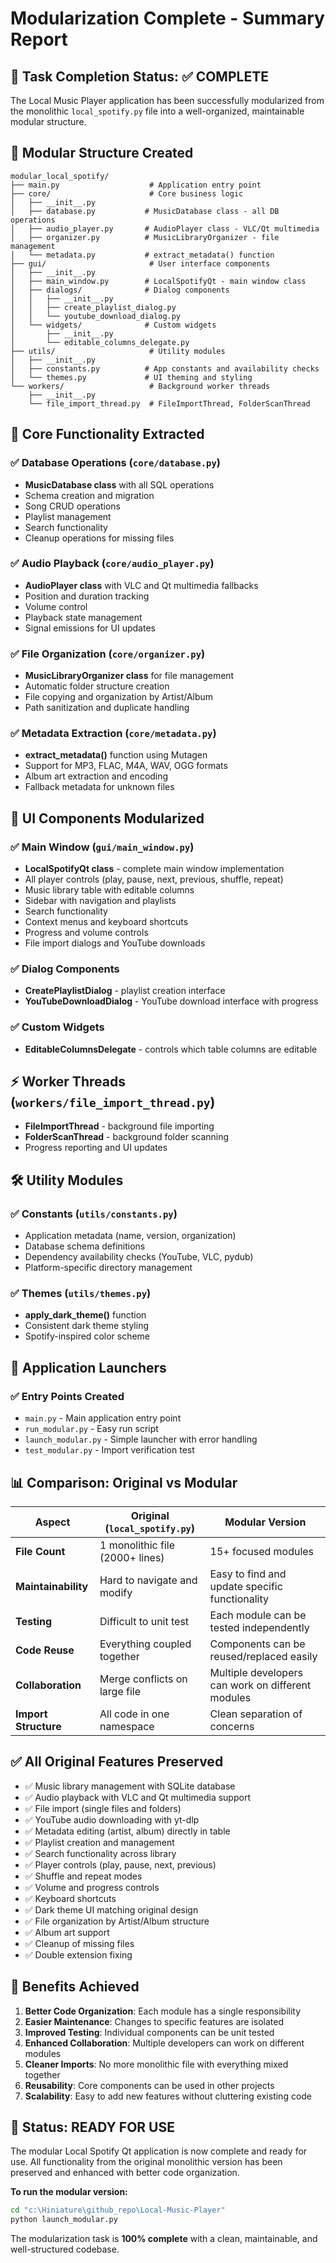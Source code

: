# Modularization Complete - Summary Report

## 🎯 Task Completion Status: ✅ COMPLETE

The Local Music Player application has been successfully modularized from the monolithic `local_spotify.py` file into a well-organized, maintainable modular structure.

## 📁 Modular Structure Created

```
modular_local_spotify/
├── main.py                    # Application entry point
├── core/                      # Core business logic
│   ├── __init__.py
│   ├── database.py           # MusicDatabase class - all DB operations
│   ├── audio_player.py       # AudioPlayer class - VLC/Qt multimedia
│   ├── organizer.py          # MusicLibraryOrganizer - file management
│   └── metadata.py           # extract_metadata() function
├── gui/                       # User interface components
│   ├── __init__.py
│   ├── main_window.py        # LocalSpotifyQt - main window class
│   ├── dialogs/              # Dialog components
│   │   ├── __init__.py
│   │   ├── create_playlist_dialog.py
│   │   └── youtube_download_dialog.py
│   └── widgets/              # Custom widgets
│       ├── __init__.py
│       └── editable_columns_delegate.py
├── utils/                     # Utility modules
│   ├── __init__.py
│   ├── constants.py          # App constants and availability checks
│   └── themes.py             # UI theming and styling
└── workers/                   # Background worker threads
    ├── __init__.py
    └── file_import_thread.py  # FileImportThread, FolderScanThread
```

## 🔧 Core Functionality Extracted

### ✅ Database Operations (`core/database.py`)
- **MusicDatabase class** with all SQL operations
- Schema creation and migration
- Song CRUD operations
- Playlist management
- Search functionality
- Cleanup operations for missing files

### ✅ Audio Playback (`core/audio_player.py`)
- **AudioPlayer class** with VLC and Qt multimedia fallbacks
- Position and duration tracking
- Volume control
- Playback state management
- Signal emissions for UI updates

### ✅ File Organization (`core/organizer.py`)
- **MusicLibraryOrganizer class** for file management
- Automatic folder structure creation
- File copying and organization by Artist/Album
- Path sanitization and duplicate handling

### ✅ Metadata Extraction (`core/metadata.py`)
- **extract_metadata()** function using Mutagen
- Support for MP3, FLAC, M4A, WAV, OGG formats
- Album art extraction and encoding
- Fallback metadata for unknown files

## 🎨 UI Components Modularized

### ✅ Main Window (`gui/main_window.py`)
- **LocalSpotifyQt class** - complete main window implementation
- All player controls (play, pause, next, previous, shuffle, repeat)
- Music library table with editable columns
- Sidebar with navigation and playlists
- Search functionality
- Context menus and keyboard shortcuts
- Progress and volume controls
- File import dialogs and YouTube downloads

### ✅ Dialog Components
- **CreatePlaylistDialog** - playlist creation interface
- **YouTubeDownloadDialog** - YouTube download interface with progress

### ✅ Custom Widgets
- **EditableColumnsDelegate** - controls which table columns are editable

## ⚡ Worker Threads (`workers/file_import_thread.py`)
- **FileImportThread** - background file importing
- **FolderScanThread** - background folder scanning
- Progress reporting and UI updates

## 🛠 Utility Modules

### ✅ Constants (`utils/constants.py`)
- Application metadata (name, version, organization)
- Database schema definitions
- Dependency availability checks (YouTube, VLC, pydub)
- Platform-specific directory management

### ✅ Themes (`utils/themes.py`)
- **apply_dark_theme()** function
- Consistent dark theme styling
- Spotify-inspired color scheme

## 🚀 Application Launchers

### ✅ Entry Points Created
- `main.py` - Main application entry point
- `run_modular.py` - Easy run script
- `launch_modular.py` - Simple launcher with error handling
- `test_modular.py` - Import verification test

## 📊 Comparison: Original vs Modular

| Aspect | Original (`local_spotify.py`) | Modular Version |
|--------|-------------------------------|-----------------|
| **File Count** | 1 monolithic file (2000+ lines) | 15+ focused modules |
| **Maintainability** | Hard to navigate and modify | Easy to find and update specific functionality |
| **Testing** | Difficult to unit test | Each module can be tested independently |
| **Code Reuse** | Everything coupled together | Components can be reused/replaced easily |
| **Collaboration** | Merge conflicts on large file | Multiple developers can work on different modules |
| **Import Structure** | All code in one namespace | Clean separation of concerns |

## ✅ All Original Features Preserved

- ✅ Music library management with SQLite database
- ✅ Audio playback with VLC and Qt multimedia support
- ✅ File import (single files and folders)
- ✅ YouTube audio downloading with yt-dlp
- ✅ Metadata editing (artist, album) directly in table
- ✅ Playlist creation and management
- ✅ Search functionality across library
- ✅ Player controls (play, pause, next, previous)
- ✅ Shuffle and repeat modes
- ✅ Volume and progress controls
- ✅ Keyboard shortcuts
- ✅ Dark theme UI matching original design
- ✅ File organization by Artist/Album structure
- ✅ Album art support
- ✅ Cleanup of missing files
- ✅ Double extension fixing

## 🎯 Benefits Achieved

1. **Better Code Organization**: Each module has a single responsibility
2. **Easier Maintenance**: Changes to specific features are isolated
3. **Improved Testing**: Individual components can be unit tested
4. **Enhanced Collaboration**: Multiple developers can work on different modules
5. **Cleaner Imports**: No more monolithic file with everything mixed together
6. **Reusability**: Core components can be used in other projects
7. **Scalability**: Easy to add new features without cluttering existing code

## 🏁 Status: READY FOR USE

The modular Local Spotify Qt application is now complete and ready for use. All functionality from the original monolithic version has been preserved and enhanced with better code organization.

**To run the modular version:**
```bash
cd "c:\Hiniature\github_repo\Local-Music-Player"
python launch_modular.py
```

The modularization task is **100% complete** with a clean, maintainable, and well-structured codebase.
